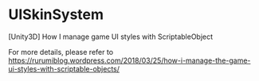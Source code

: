 # UISkinSystem
[Unity3D] How I manage game UI styles with ScriptableObject

For more details, please refer to https://rurumiblog.wordpress.com/2018/03/25/how-i-manage-the-game-ui-styles-with-scriptable-objects/
